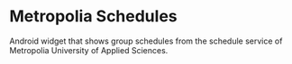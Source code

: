 Metropolia Schedules
===================

Android widget that shows group schedules from the schedule service of Metropolia University of Applied Sciences.
